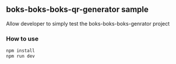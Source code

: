 ## boks-boks-boks-qr-generator sample

Allow developer to simply test the boks-boks-boks-genrator project

### How to use

```bash
npm install
npm run dev
```
